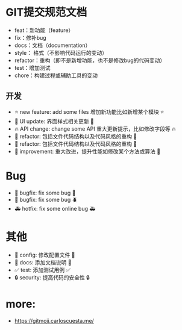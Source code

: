 # GIT提交规范文档

- feat：新功能（feature）
- fix：修补bug
- docs：文档（documentation）
- style： 格式（不影响代码运行的变动）
- refactor：重构（即不是新增功能，也不是修改bug的代码变动）
- test：增加测试
- chore：构建过程或辅助工具的变动


## 开发

- ⭐️ new feature: add some files 增加新功能比如新增某个模块 :star:
- 🎨 UI update: 界面样式相关更新 :art:
- 🔥 API change: change some API 重大更新提示，比如修改字段等 :fire:
- 👕 refactor: 包括文件代码结构以及代码风格的重构 :shirt:
- 🔨 refactor: 包括文件代码结构以及代码风格的重构 :hammer:
- 🚀 improvement: 重大改进，提升性能如修改某个方法或算法 :rocket:

# Bug

- 🐛 bugfix: fix some bug :bug:
- 🐞 bugfix: fix some bug :beetle:
- 🚑 hotfix: fix some online bug :ambulance:

# 其他

- 🔧 config: 修改配置文件 :wrench:
- 📝 docs: 添加文档说明 :memo:
- ✅ test: 添加测试用例 :white_check_mark:
- 🔒 security: 提高代码的安全性 :lock:


# more:
- https://gitmoji.carloscuesta.me/
